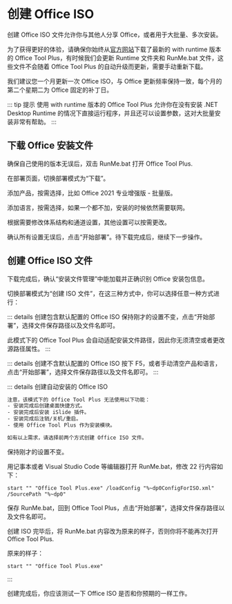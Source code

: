 # 创建 Office ISO

创建 Office ISO 文件允许你与其他人分享 Office，或者用于大批量、多次安装。

为了获得更好的体验，请确保你始终从[官方网站](https://otp.landian.vip/)下载了最新的 with runtime 版本的 Office Tool Plus，有时候我们会更新 Runtime 文件夹和 RunMe.bat 文件，这些文件不会随着 Office Tool Plus 的自动升级而更新，需要手动重新下载。

我们建议您一个月更新一次 Office ISO，与 Office 更新频率保持一致，每个月的第二个星期二为 Office 固定的补丁日。

::: tip 提示
使用 with runtime 版本的 Office Tool Plus 允许你在没有安装 .NET Desktop Runtime 的情况下直接运行程序，并且还可以设置参数，这对大批量安装非常有帮助。
:::

## 下载 Office 安装文件

确保自己使用的版本无误后，双击 RunMe.bat 打开 Office Tool Plus.

在部署页面，切换部署模式为“下载”。

添加产品，按需选择，比如 Office 2021 专业增强版 - 批量版。

添加语言，按需选择，如果一个都不加，安装的时候依然需要联网。

根据需要修改体系结构和通道设置，其他设置可以按需更改。

确认所有设置无误后，点击“开始部署”。待下载完成后，继续下一步操作。

## 创建 Office ISO 文件

下载完成后，确认“安装文件管理”中能加载并正确识别 Office 安装包信息。

切换部署模式为“创建 ISO 文件”，在这三种方式中，你可以选择任意一种方式进行：

::: details 创建包含默认配置的 Office ISO
保持刚才的设置不变，点击“开始部署”，选择文件保存路径以及文件名即可。

此模式下的 Office Tool Plus 会自动适配安装文件路径，因此你无须清空或者更改源路径属性。
:::

::: details 创建不含默认配置的 Office ISO
按下 F5，或者手动清空产品和语言，点击“开始部署”，选择文件保存路径以及文件名即可。
:::

::: details 创建自动安装的 Office ISO

``` txt
注意，该模式下的 Office Tool Plus 无法使用以下功能：
- 安装完成后创建桌面快捷方式。
- 安装完成后安装 iSlide 插件。
- 安装完成后注销/关机/重启。
- 使用 Office Tool Plus 作为安装模块。

如有以上需求，请选择前两个方式创建 Office ISO 文件。
```

保持刚才的设置不变。

用记事本或者 Visual Studio Code 等编辑器打开 RunMe.bat，修改 22 行内容如下：

``` batch
start "" "Office Tool Plus.exe" /loadConfig "%~dp0ConfigForISO.xml" /SourcePath "%~dp0"
```

保存 RunMe.bat，回到 Office Tool Plus，点击“开始部署”，选择文件保存路径以及文件名即可。

创建 ISO 完毕后，将 RunMe.bat 内容改为原来的样子，否则你将不能再次打开 Office Tool Plus.

原来的样子：

``` batch
start "" "Office Tool Plus.exe"
```

:::

创建完成后，你应该测试一下 Office ISO 是否和你预期的一样工作。
